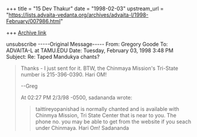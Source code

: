 +++
title = "15 Dev Thakur"
date = "1998-02-03"
upstream_url = "https://lists.advaita-vedanta.org/archives/advaita-l/1998-February/007986.html"

+++
[Archive link](https://lists.advaita-vedanta.org/archives/advaita-l/1998-February/007986.html)

unsubscribe
-----Original Message-----
From: Gregory Goode <goode at DPW.COM>
To: ADVAITA-L at TAMU.EDU <ADVAITA-L at TAMU.EDU>
Date: Tuesday, February 03, 1998 3:48 PM
Subject: Re: Taped Mandukya chants?


>Thanks - I just sent for it.  BTW, the Chinmaya Mission's Tri-State number
>is 215-396-0390.
>Hari OM!
>
>--Greg
>
>At 02:27 PM 2/3/98 -0500, sadananda wrote:
>>taittireyopanishad is normally chanted and is available with Chinmya
>>Mission, Tri State Center that is near to you.  The phone no. you may be
>>able to get from the website if you seach under Chinmaya.
>>Hari Om!
>>Sadananda
>

